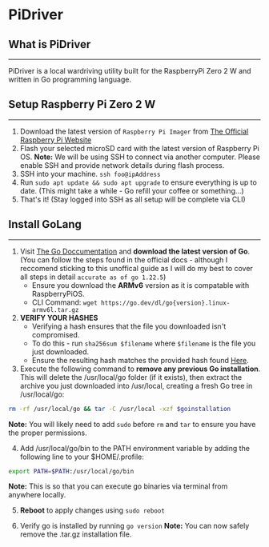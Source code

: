 # PiDriver

## What is PiDriver
-------------------
PiDriver is a local wardriving utility built for the RaspberryPi Zero 2 W and written in Go programming language.

## Setup Raspberry Pi Zero 2 W
------------------------------
1. Download the latest version of `Raspberry Pi Imager` from [The Official Raspberry Pi Website](https://www.raspberrypi.com/software/)
2. Flash your selected microSD card with the latest version of Raspberry Pi OS.
**Note:** We will be using SSH to connect via another computer. Please enable SSH and provide network details during flash process.
3. SSH into your machine. `ssh foo@ipAddress`
4. Run `sudo apt update && sudo apt upgrade` to ensure everything is up to date. (This might take a while - Go refill your coffee or something...)
5. That's it! (Stay logged into SSH as all setup will be complete via CLI)

## Install GoLang
-----------------
1. Visit [The Go Doccumentation](https://go.dev/doc/install) and **download the latest version of Go**. (You can follow the steps found in the official docs - although I reccomend sticking to this unoffical guide as I will do my best to cover all steps in detail `accurate as of go 1.22.5`)
    - Ensure you download the **ARMv6** version as it is compatable with RaspberryPiOS.
    - CLI Command: `wget https://go.dev/dl/go{version}.linux-armv6l.tar.gz`
2. **VERIFY YOUR HASHES**
    - Verifying a hash ensures that the file you downloaded isn't compromised.
    - To do this - run `sha256sum $filename` where `$filename` is the file you just downloaded.
    - Ensure the resulting hash matches the provided hash found [Here](https://go.dev/dl/).
3. Execute the following command to **remove any previous Go installation**. This will delete the /usr/local/go folder (if it exists), then extract the archive you just downloaded into /usr/local, creating a fresh Go tree in /usr/local/go:

```bash
rm -rf /usr/local/go && tar -C /usr/local -xzf $goinstallation
```
**Note:** You will likely need to add `sudo` before `rm` and `tar` to ensure you have the proper permissions.

4. Add /usr/local/go/bin to the PATH environment variable by adding the following line to your $HOME/.profile:

```bash
export PATH=$PATH:/usr/local/go/bin
```
**Note:** This is so that you can execute go binaries via terminal from anywhere locally.

5. **Reboot** to apply changes using `sudo reboot`

6. Verify go is installed by running `go version`
**Note:** You can now safely remove the .tar.gz installation file.
